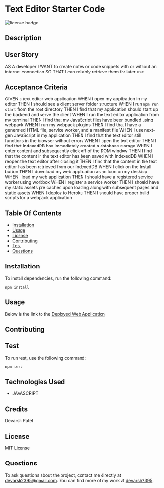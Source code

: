 # Text Editor Starter Code

![license badge](https://img.shields.io/badge/license-MIT-brightgreen)

## Description



## User Story

AS A developer
I WANT to create notes or code snippets with or without an internet connection
SO THAT I can reliably retrieve them for later use

## Acceptance Criteria

GIVEN a text editor web application
WHEN I open my application in my editor
THEN I should see a client server folder structure
WHEN I run `npm run start` from the root directory
THEN I find that my application should start up the backend and serve the client
WHEN I run the text editor application from my terminal
THEN I find that my JavaScript files have been bundled using webpack
WHEN I run my webpack plugins
THEN I find that I have a generated HTML file, service worker, and a manifest file
WHEN I use next-gen JavaScript in my application
THEN I find that the text editor still functions in the browser without errors
WHEN I open the text editor
THEN I find that IndexedDB has immediately created a database storage
WHEN I enter content and subsequently click off of the DOM window
THEN I find that the content in the text editor has been saved with IndexedDB
WHEN I reopen the text editor after closing it
THEN I find that the content in the text editor has been retrieved from our IndexedDB
WHEN I click on the Install button
THEN I download my web application as an icon on my desktop
WHEN I load my web application
THEN I should have a registered service worker using workbox
WHEN I register a service worker
THEN I should have my static assets pre cached upon loading along with subsequent pages and static assets
WHEN I deploy to Heroku
THEN I should have proper build scripts for a webpack application

## Table Of Contents

* [Installation](#installation)
* [Usage](#usage)
* [License](#license)
* [Contributing](#contributing)
* [Test](#test)
* [Questions](#questions)

## Installation

To install dependencies, run the following command: 

```
npm install
```

## Usage

Below is the link to the [Deployed Web Application]()


## Contributing



## Test

To run test, use the following command:

```
npm test
```

## Technologies Used

- JAVASCRIPT

## Credits

Devarsh Patel

## License

MIT License

## Questions

To ask questions about the project, contact me directly at devarsh2395@gmail.com. You can find more of my work at [devarsh2395](https://github.com/devarsh2395/).

